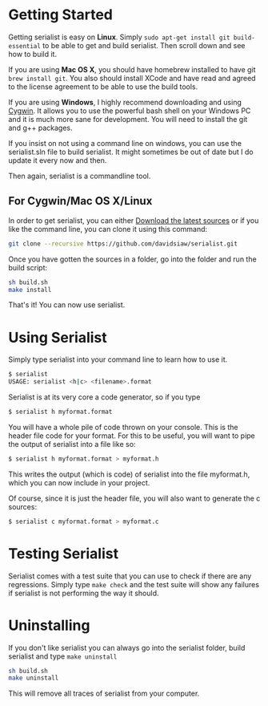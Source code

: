 # Getting Started

Getting serialist is easy on **Linux**. Simply `sudo apt-get install git build-essential` to be able to get and build serialist. Then scroll down and see how to build it.

If you are using **Mac OS X**, you should have homebrew installed to have git `brew install git`. You also should install XCode and have read and agreed to the license agreement to be able to use the build tools.

If you are using **Windows**, I highly recommend downloading and using [Cygwin](https://cygwin.com). It allows you to use the powerful bash shell on your Windows PC and it is much more sane for development. You will need to install the git and g++ packages.

If you insist on not using a command line on windows, you can use the serialist.sln file to build serialist. It might sometimes be out of date but I do update it every now and then.

Then again, serialist is a commandline tool.

## For Cygwin/Mac OS X/Linux

In order to get serialist, you can either [Download the latest sources](https://github.com/davidsiaw/serialist/archive/master.zip) or if you like the command line, you can clone it using this command:

```bash
git clone --recursive https://github.com/davidsiaw/serialist.git
```

Once you have gotten the sources in a folder, go into the folder and run the build script:

```bash
sh build.sh
make install
```

That's it! You can now use serialist.

# Using Serialist

Simply type serialist into your command line to learn how to use it.

```bash
$ serialist
USAGE: serialist <h|c> <filename>.format
```

Serialist is at its very core a code generator, so if you type

```bash
$ serialist h myformat.format
```

You will have a whole pile of code thrown on your console. This is the header file code for your format. For this to be useful, you will want to pipe the output of serialist into a file like so:

```bash
$ serialist h myformat.format > myformat.h
```

This writes the output (which is code) of serialist into the file myformat.h, which you can now include in your project.

Of course, since it is just the header file, you will also want to generate the c sources:

```bash
$ serialist c myformat.format > myformat.c
```

# Testing Serialist

Serialist comes with a test suite that you can use to check if there are any regressions. Simply type `make check` and the test suite will show any failures if serialist is not performing the way it should.

# Uninstalling

If you don't like serialist you can always go into the serialist folder, build serialist and type `make uninstall`

```bash
sh build.sh
make uninstall
```

This will remove all traces of serialist from your computer.
